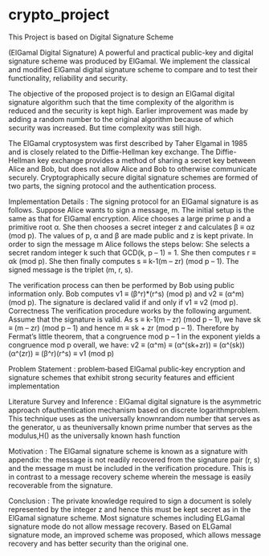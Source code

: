# crypto_project
This Project is based on Digital Signature Scheme
         
 (ElGamal Digital Signature)
A powerful and practical public-key and digital signature scheme was produced by ElGamal. We implement the classical and modified ElGamal digital signature scheme to compare and to test their functionality, reliability and security.

The objective of the proposed project is to design an ElGamal digital signature algorithm such that the time complexity of the algorithm is reduced and the security is kept high. Earlier improvement was made by adding a random number to the original algorithm because of which security was increased. But time complexity was still high.


The ElGamal cryptosystem was first described by Taher Elgamal in 1985 and is closely related to the Diffie-Hellman key exchange. The Diffie-Hellman key exchange provides a method of sharing a secret key between Alice and Bob, but does not allow Alice and Bob to otherwise communicate securely. Cryptographically secure digital signature schemes are formed of two parts, the signing protocol and the authentication process.


Implementation Details : 
The signing protocol for an ElGamal signature is as follows. Suppose Alice wants to sign a message, m.
The initial setup is the same as that for ElGamal encryption.
Alice chooses a large prime p and a primitive root α.
She then chooses a secret integer z and calculates β ≡ αz (mod p).
The values of p, α and β are made public and z is kept private.
In order to sign the message m Alice follows the steps below:
She selects a secret random integer k such that GCD(k, p – 1) = 1.
She then computes r ≡ αk (mod p).
She then finally computes s ≡ k-1(m – zr) (mod p – 1).
The signed message is the triplet (m, r, s).

The verification process can then be performed by Bob using public information only.
Bob computes v1 ≡ (β^r)*(r^s) (mod p) and v2 ≡ (α^m) (mod p).
The signature is declared valid if and only if v1 ≡ v2 (mod p).
Correctness
The verification procedure works by the following argument. Assume that the signature is valid. As s ≡ k-1(m – zr) (mod p – 1), we have sk ≡ (m – zr) (mod p – 1) and hence m ≡ sk + zr (mod p – 1). Therefore by Fermat’s little theorem, that a congruence mod p – 1 in the exponent yields a congruence mod p overall, we have:
v2 ≡ (α^m) ≡ (α^(sk+zr)) ≡ (α^(sk))(α^(zr)) ≡ (β^r)(r^s) ≡ v1 (mod p)

Problem Statement  :
problem‐based ElGamal public‐key encryption and signature schemes that exhibit strong security features and efficient implementation

Literature Survey and Inference :
ElGamal digital signature is the asymmetric approach ofauthentication mechanism based on discrete logarithmproblem. This technique uses  as the universally knownrandom number that  serves  as  the generator, u as theuniversally known prime number that serves as the modulus,H() as the universally known hash function

Motivation :
The ElGamal signature scheme is known as a signature with appendix: the message is not readily recovered from the signature pair (r, s) and the message m must be included in the verification procedure. This is in contrast to a message recovery scheme wherein the message is easily recoverable from the signature.

Conclusion : 
The private knowledge required to sign a document is solely represented by the integer z and hence this must be kept secret as in the ElGamal signature scheme.
Most signature schemes including ELGamal signature mode do not allow message recovery. Based on ELGamal signature mode, an improved scheme was proposed, which allows message recovery and has better security than the original one.
